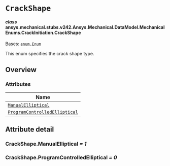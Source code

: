 # `CrackShape`



#### *class* ansys.mechanical.stubs.v242.Ansys.Mechanical.DataModel.MechanicalEnums.CrackInitiation.CrackShape

Bases: [`enum.Enum`](https://docs.python.org/3/library/enum.html#enum.Enum)

This enum specifies the crack shape type.

<!-- !! processed by numpydoc !! -->

<a id="overview"></a>

## Overview

### Attributes

| Name |
| -------------------------------------------------------------------------- |
| [`ManualElliptical`](#CrackShape.ManualElliptical) |
| [`ProgramControlledElliptical`](#CrackShape.ProgramControlledElliptical) |

<a id="attribute-detail"></a>

## Attribute detail

<a id="CrackShape.ManualElliptical"></a>

### CrackShape.ManualElliptical *= 1*

<a id="CrackShape.ProgramControlledElliptical"></a>

### CrackShape.ProgramControlledElliptical *= 0*



